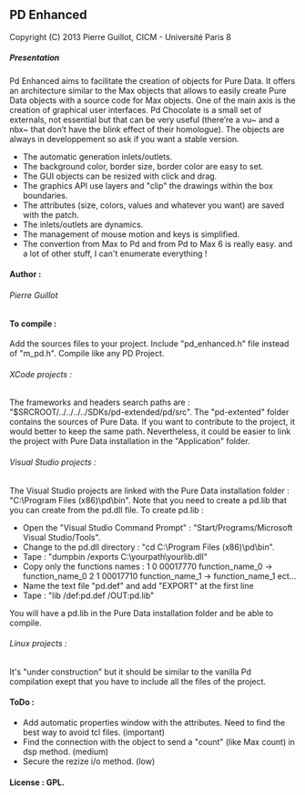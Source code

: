 ## PD Enhanced
<p>Copyright (C) 2013 Pierre Guillot, CICM - Université Paris 8</p>

##### Presentation

Pd Enhanced aims to facilitate the creation of objects for Pure Data. It offers an architecture similar to the Max objects that allows to easily create Pure Data objects with a source code for Max objects. One of the main axis is the creation of graphical user interfaces. Pd Chocolate is a small set of externals, not essential but that can be very useful (there’re a vu~ and a nbx~ that don’t have the blink effect of their homologue). The objects are always in developpement so ask if you want a stable version.

- The automatic generation inlets/outlets.
- The background color, border size, border color are easy to set.
- The GUI objects can be resized with click and drag.
- The graphics API use layers and "clip" the drawings within the box boundaries.
- The attributes (size, colors, values and whatever you want) are saved with the patch.
- The inlets/outlets are dynamics.
- The management of mouse motion and keys is simplified.
- The convertion from Max to Pd and from Pd to Max 6 is really easy.
and a lot of other stuff, I can't enumerate everything !

#### Author :

###### Pierre Guillot

#### To compile :

Add the sources files to your project. Include "pd_enhanced.h" file instead of "m_pd.h". Compile like any PD Project. 

###### XCode projects :

The frameworks and headers search paths are : "$SRCROOT/../../../../SDKs/pd-extended/pd/src".
The "pd-extented" folder contains the sources of Pure Data. If you want to contribute to the project, it would better to keep the same path.
Nevertheless, it could be easier to link the project with Pure Data installation in the "Application" folder.

###### Visual Studio projects :

The Visual Studio projects are linked with the Pure Data installation folder : "C:\Program Files (x86)\pd\bin\". 
Note that you need to create a pd.lib that you can create from the pd.dll file.
To create pd.lib :

- Open the "Visual Studio Command Prompt" : "Start/Programs/Microsoft Visual Studio/Tools".
- Change to the pd.dll directory : "cd C:\Program Files (x86)\pd\bin\".
- Tape : "dumpbin /exports C:\yourpath\yourlib.dll"
- Copy only the functions names :
1    0 00017770 function_name_0 -> function_name_0
2    1 00017710 function_name_1 -> function_name_1
ect...
- Name the text file "pd.def" and add "EXPORT" at the first line
- Tape : "lib /def:pd.def /OUT:pd.lib"

You will have a pd.lib in the Pure Data installation folder and be able to compile.

###### Linux projects :

It's "under construction" but it should be similar to the vanilla Pd compilation exept that you have to include all the files of the project.

#### ToDo :
- Add automatic properties window with the attributes. Need to find the best way to avoid tcl files. (important)
- Find the connection with the object to send a "count" (like Max count) in dsp method. (medium)
- Secure the rezize i/o method. (low)

#### License : GPL.


